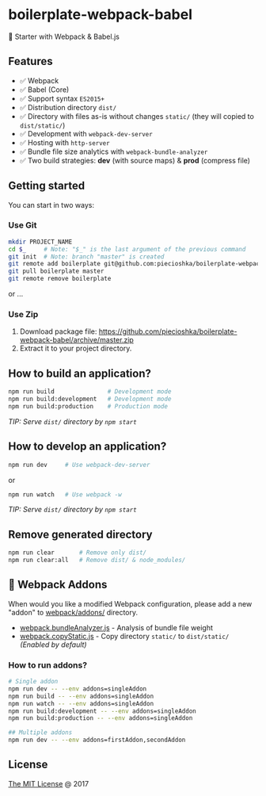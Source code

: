 # boilerplate-webpack-babel

🍴 Starter with Webpack & Babel.js

## Features

- ✅ Webpack
- ✅ Babel (Core)
- ✅ Support syntax `ES2015+`
- ✅ Distribution directory `dist/`
- ✅ Directory with files as-is without changes `static/` (they will copied to `dist/static/`)
- ✅ Development with `webpack-dev-server`
- ✅ Hosting with `http-server`
- ✅ Bundle file size analytics with `webpack-bundle-analyzer`
- ✅ Two build strategies: **dev** (with source maps) & **prod** (compress file)

## Getting started

You can start in two ways:

### Use Git

```bash
mkdir PROJECT_NAME
cd $_     # Note: "$_" is the last argument of the previous command
git init  # Note: branch "master" is created
git remote add boilerplate git@github.com:piecioshka/boilerplate-webpack-babel.git
git pull boilerplate master
git remote remove boilerplate
```

or ...

### Use Zip

1. Download package file:
    <https://github.com/piecioshka/boilerplate-webpack-babel/archive/master.zip>
2. Extract it to your project directory.

## How to build an application?

```bash
npm run build               # Development mode
npm run build:development   # Development mode
npm run build:production    # Production mode
```

_TIP: Serve `dist/` directory by `npm start`_

## How to develop an application?

```bash
npm run dev     # Use webpack-dev-server
```

or

```bash
npm run watch   # Use webpack -w
```

_TIP: Serve `dist/` directory by `npm start`_

## Remove generated directory

```bash
npm run clear       # Remove only dist/
npm run clear:all   # Remove dist/ & node_modules/
```

## 🧩 Webpack Addons

When would you like a modified Webpack configuration, please add a new "addon"
to [webpack/addons/](webpack/addons/) directory.

- [webpack.bundleAnalyzer.js](webpack/addons/webpack.bundleAnalyzer.js) - Analysis of bundle file weight
- [webpack.copyStatic.js](webpack/addons/webpack.copyStatic.js) - Copy directory `static/` to `dist/static/` _(Enabled by default)_

### How to run addons?

```bash
# Single addon
npm run dev -- --env addons=singleAddon
npm run build -- --env addons=singleAddon
npm run watch -- --env addons=singleAddon
npm run build:development -- --env addons=singleAddon
npm run build:production -- --env addons=singleAddon

## Multiple addons
npm run dev -- --env addons=firstAddon,secondAddon
```

## License

[The MIT License](https://piecioshka.mit-license.org) @ 2017
